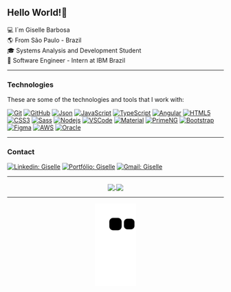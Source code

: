 ## Hello World!👋
  
  
:computer: I´m Giselle Barbosa  
:earth_americas: From São Paulo - Brazil  
:mortar_board: Systems Analysis and Development Student  
:briefcase: Software Engineer - Intern at IBM Brazil  
____ 

### Technologies  

These are some of the technologies and tools that I work with:

<div> 

[![Git](https://img.shields.io/badge/-Git-black?style=flat-square&logo=git)](https://www.linkedin.com/in/gisellebarb/) 
[![GitHub](https://img.shields.io/badge/-GitHub-181717?style=flat-square&logo=github)](https://www.linkedin.com/in/gisellebarb/) 
[![Json](https://img.shields.io/badge/-JSON_Server-black?style=flat-square&logoColor=white)](https://www.linkedin.com/in/gisellebarb/) 
[![JavaScript](https://img.shields.io/badge/-JavaScript-yellow?style=flat-square&logo=javascript)](https://www.linkedin.com/in/gisellebarb/) 
[![TypeScript](https://img.shields.io/badge/-TypeScript-007ACC?style=flat-square&logo=typescript&logoColor=white)](https://www.linkedin.com/in/gisellebarb/) 
[![Angular](https://img.shields.io/badge/-Angular-DD0031?style=flat-square&logo=angular)](https://www.linkedin.com/in/gisellebarb/) 
[![HTML5](https://img.shields.io/badge/-HTML5-E34F26?style=flat-square&logo=html5&logoColor=white)](https://www.linkedin.com/in/gisellebarb/) 
[![CSS3](https://img.shields.io/badge/-CSS3-1572B6?style=flat-square&logo=css3)](https://www.linkedin.com/in/gisellebarb/) 
[![Sass](https://img.shields.io/badge/-Sass-CC6699?style=flat-square&logo=sass&logoColor=white)](https://www.linkedin.com/in/gisellebarb/) 
[![Nodejs](https://img.shields.io/badge/-Nodejs-339933?style=flat-square&logo=Node.js&logoColor=white)](https://www.linkedin.com/in/gisellebarb/) 
[![VSCode](https://img.shields.io/badge/-VSCode-007ACC?style=flat-square&logo=visual-studio-code&logoColor=white)](https://www.linkedin.com/in/gisellebarb/) 
[![Material](https://img.shields.io/badge/-Angular_Material-navy?style=flat-square&logoColor=white)](https://www.linkedin.com/in/gisellebarb/) 
[![PrimeNG](https://img.shields.io/badge/-PrimeNG-DE2121?style=flat-square&logo=primeng)](https://www.linkedin.com/in/gisellebarb/) 
[![Bootstrap](https://img.shields.io/badge/-Bootstrap-6610f2?style=flat-square&logo=bootstrap&logoColor=fff)](https://www.linkedin.com/in/gisellebarb/) 
[![Figma](https://img.shields.io/badge/-Figma-blueviolet?style=flat-square&logo=Figma&logoColor=white)](https://www.linkedin.com/in/gisellebarb/) 
[![AWS](https://img.shields.io/badge/-AWS_Certified_1x-E34F26?style=flat-square&logo=amazon&logoColor=white)](https://www.linkedin.com/in/gisellebarb/) 
[![Oracle](https://img.shields.io/badge/-Oracle_Certified_1x-F78787?style=flat-square&logo=oracle&logoColor=white)](https://www.linkedin.com/in/gisellebarb/) 


 </div> 

____ 
 
 ### Contact

[![Linkedin: Giselle](https://img.shields.io/badge/-Linkedin-blue?style=flat-square&logo=Linkedin&logoColor=white&link=https://www.linkedin.com/in/gisellebarb/)](https://www.linkedin.com/in/gisellebarb/) 
[![Portfólio: Giselle](https://img.shields.io/badge/-Portfólio-blue?style=style=flat-square&logo=github&logoColor=white&link=https://gisellebarbosa.github.io/portfolio/)](https://gisellebarbosa.github.io/portfolio/)
[![Gmail: Giselle](https://img.shields.io/badge/Gmail-D14836?style=style=flat-square&logo=gmail&logoColor=white&link=mailto:gisellebarbosadevops@gmail.com)](mailto:gisellebarbosadevops@gmail.com)


____

<div align="center" style="display: inline_block">
 <a href="https://github.com/GiselleBarbosa">
  <img align="center" height="165em" src="https://github-readme-stats.vercel.app/api?username=GiselleBarbosa&show_icons=true&theme=dracula&include_all_commits=true&count_private=true"/>
  <img align="center" height="165em" src="https://github-readme-stats.vercel.app/api/top-langs/?username=GiselleBarbosa&layout=compact&langs_count=7&theme=dracula"/></a>
</div> 
  
____
 
<div align="center"> 
  
 ![Snake animation](https://github.com/GiselleBarbosa/GiselleBarbosa/blob/output/github-contribution-grid-snake.svg)

<div> 
